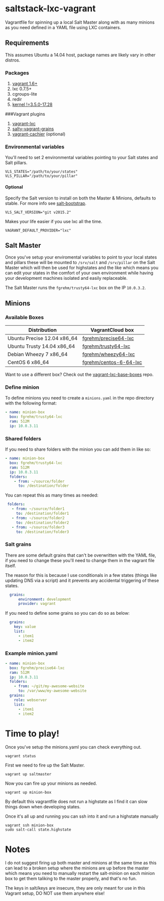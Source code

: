 # saltstack-lxc-vagrant
Vagrantfile for spinning up a local Salt Master along with as many minions as
you need defined in a YAML file using LXC containers.

## Requirements

This assumes Ubuntu a 14.04 host, package names are likely vary in other distros.

### Packages

1. [vagrant 1.6+](http://www.vagrantup.com/downloads.html)
2. lxc 0.7.5+
3. cgroups-lite
4. redir
5. [kernel !=3.5.0-17.28](https://github.com/fgrehm/vagrant-lxc/wiki/Troubleshooting#im-unable-to-restart-containers)

###Vagrant plugins

1. [vagrant-lxc](https://github.com/fgrehm/vagrant-lxc)
2. [salty-vagrant-grains](https://github.com/ahmadsherif/salty-vagrant-grains)
3. [vagrant-cachier](https://github.com/fgrehm/vagrant-cachier) (optional)

### Environmental variables

You'll need to set 2 environmental variables pointing to your Salt states and
Salt pillars.

    VLS_STATES="/path/to/your/states"
    VLS_PILLAR="/path/to/your/pillar"


#### Optional

Specify the Salt version to install on both the Master & Minions, defaults to
stable. For more info see [salt-bootstrap](https://github.com/saltstack/salt-bootstrap).

    VLS_SALT_VERSION="git v2015.2"

Makes your life easier if you use lxc all the time.

    VAGRANT_DEFAULT_PROVIDER="lxc"

## Salt Master

Once you've setup your enviromental variables to point to your local states and
pillars these will be mounted to `/srv/salt` and `/srv/pillar` on the Salt
Master which will then be used for highstates and the like which means you can
edit your states in the comfort of your own environment while having your
development machines isolated and easily replaceable.

The Salt Master runs the `fgrehm/trusty64-lxc` box on the IP `10.0.3.2`.

## Minions

### Available Boxes

| Distribution | VagrantCloud box |
| ------------ | ---------------- |
| Ubuntu Precise 12.04 x86_64 | [fgrehm/precise64-lxc](https://vagrantcloud.com/fgrehm/precise64-lxc) |
| Ubuntu Trusty 14.04 x86_64 | [fgrehm/trusty64-lxc](https://vagrantcloud.com/fgrehm/trusty64-lxc) |
| Debian Wheezy 7 x86_64 | [fgrehm/wheezy64-lxc](https://vagrantcloud.com/fgrehm/wheezy64-lxc) |
| CentOS 6 x86_64 | [fgrehm/centos-6-64-lxc](https://vagrantcloud.com/fgrehm/centos-6-64-lxc) |

Want to use a different box? Check out the [vagrant-lxc-base-boxes](https://github.com/fgrehm/vagrant-lxc-base-boxes) repo.

### Define minion
To define minions you need to create a `minions.yaml` in the repo directory
with the following format:

```yaml
- name: minion-box
  box: fgrehm/trusty64-lxc
  ram: 512M
  ip: 10.0.3.11
```

### Shared folders
If you need to share folders with the minion you can add them in like so:

```yaml
- name: minion-box
  box: fgrehm/trusty64-lxc
  ram: 512M
  ip: 10.0.3.11
  folders:
    - from: ~/source/folder
      to: /destination/folder
```

You can repeat this as many times as needed:

```yaml
 folders:
   - from: ~/source/folder1
     to: /destination/folder1
   - from: ~/source/folder2
     to: /destination/folder2
   - from: ~/source/folder3
     to: /destination/folder3
```

### Salt grains
There are some default grains that can't be overwritten with the YAML file, if
you need to change these you'll need to change them in the vagrant file itself.

The reason for this is because I use conditionals in a few states (things like
updating DNS via a script) and it prevents any accidental triggering of these
states.

```yaml
  grains:
      environment: development
      provider: vagrant
```

If you need to define some grains so you can do so as below:

```yaml
  grains:
    key: value
    list:
      - item1
      - item2
```

### Example minion.yaml

```yaml
- name: minion-box
  box: fgrehm/precise64-lxc
  ram: 512M
  ip: 10.0.3.11
  folders:
    - from: ~/git/my-awesome-website
      to: /var/www/my-awesome-website
  grains:
    role: webserver
    list:
      - item1
      - item2
```

# Time to play!
Once you've setup the minions.yaml you can check everything out.

````vagrant status````

First we need to fire up the Salt Master.

````vagrant up saltmaster````

Now you can fire up your minions as needed.

````vagrant up minion-box````

By default this vagrantfile does not run a highstate as I find it can slow
things down when developing states.

Once it's all up and running you can ssh into it and run a highstate manually

````vagrant ssh minion-box````  
````sudo salt-call state.highstate````

# Notes

I do not suggest firing up both master and minions at the same time as this can
lead to a broken setup where the minions are up before the master which means
you need to manually restart the salt-minion on each minion box to get them
taliking to the master properly, and that's no fun.

The keys in salt/keys are insecure, they are only meant for use in this Vagrant
setup, DO NOT use them anywhere else!
